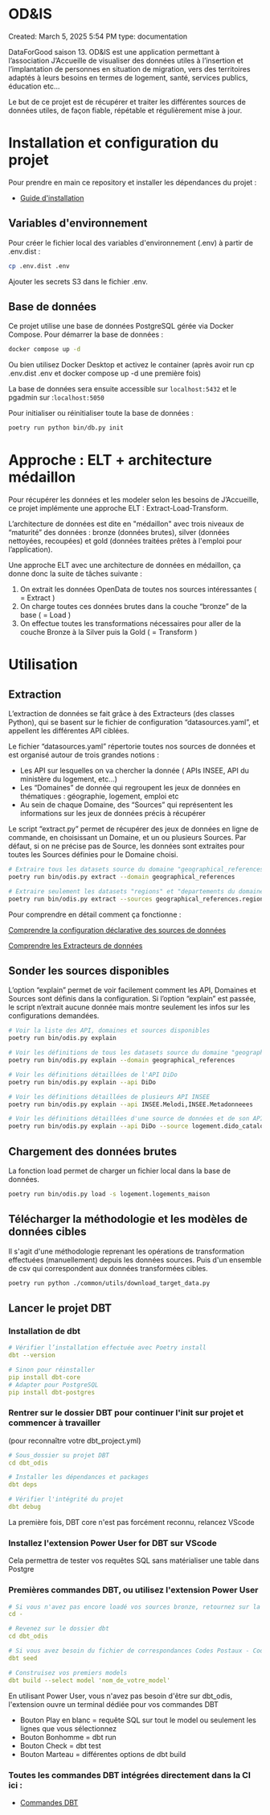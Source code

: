 # OD&IS

Created: March 5, 2025 5:54 PM
type: documentation

DataForGood saison 13. OD&IS est une application permettant à l’association J’Accueille de visualiser des données utiles à l’insertion et l’implantation de personnes en situation de migration, vers des territoires adaptés à leurs besoins en termes de logement, santé, services publics, éducation etc…

Le but de ce projet est de récupérer et traiter les différentes sources de données utiles, de façon fiable, répétable et régulièrement mise à jour.

# Installation et configuration du projet

Pour prendre en main ce repository et installer les dépendances du projet :
- [Guide d'installation](./INSTALL.md)

## Variables d'environnement

Pour créer le fichier local des variables d'environnement (.env) à partir de .env.dist :

```bash
cp .env.dist .env
```

Ajouter les secrets S3 dans le fichier .env.

## Base de données

Ce projet utilise une base de données PostgreSQL gérée via Docker Compose. 
Pour démarrer la base de données :

```bash
docker compose up -d
```
Ou bien utilisez Docker Desktop et activez le container (après avoir run cp .env.dist .env et docker compose up -d une première fois)

La base de données sera ensuite accessible sur `localhost:5432` et le pgadmin sur :`localhost:5050` 

Pour initialiser ou réinitialiser toute la base de données :

```bash
poetry run python bin/db.py init
```

# Approche : ELT + architecture médaillon

Pour récupérer les données et les modeler selon les besoins de J’Accueille, ce projet implémente une approche ELT : Extract-Load-Transform.

L’architecture de données est dite en "médaillon" avec trois niveaux de “maturité” des données : bronze (données brutes), silver (données nettoyées, recoupées) et gold (données traitées prêtes à l'emploi pour l’application). 

Une approche ELT avec une architecture de données en médaillon, ça donne donc la suite de tâches suivante :

1. On extrait les données OpenData de toutes nos sources intéressantes ( = Extract )
2. On charge toutes ces données brutes dans la couche “bronze” de la base ( = Load )
3. On effectue toutes les transformations nécessaires pour aller de la couche Bronze à la Silver puis la Gold ( = Transform )

# Utilisation

## Extraction

L’extraction de données se fait grâce à des Extracteurs (des classes Python), qui se basent sur le fichier de configuration “datasources.yaml”, et appellent les différentes API ciblées.

Le fichier “datasources.yaml” répertorie toutes nos sources de données et est organisé autour de trois grandes notions :

- Les API sur lesquelles on va chercher la donnée ( APIs INSEE, API du ministère du logement, etc…)
- Les “Domaines” de donnée qui regroupent les jeux de données en thématiques : géographie, logement, emploi etc
- Au sein de chaque Domaine, des “Sources” qui représentent les informations sur les jeux de données précis à récupérer

Le script “extract.py” permet de récupérer des jeux de données en ligne de commande, en choisissant un Domaine, et un ou plusieurs Sources. Par défaut, si on ne précise pas de Source, les données sont extraites pour toutes les Sources définies pour le Domaine choisi.

```bash
# Extraire tous les datasets source du domaine "geographical_references"
poetry run bin/odis.py extract --domain geographical_references

# Extraire seulement les datasets "regions" et "departements du domaine "geographical_references"
poetry run bin/odis.py extract --sources geographical_references.regions, geographical_references.departements
```

Pour comprendre en détail comment ça fonctionne : 

[Comprendre la configuration déclarative des sources de données](./docs/configurations.md)

[Comprendre les Extracteurs de données](./docs/extract.md)

## Sonder les sources disponibles

L’option “explain” permet de voir facilement comment les API, Domaines et Sources sont définis dans la configuration. Si l’option “explain” est passée, le script n’extrait aucune donnée mais montre seulement les infos sur les configurations demandées.

```bash
# Voir la liste des API, domaines et sources disponibles
poetry run bin/odis.py explain

# Voir les définitions de tous les datasets source du domaine "geographical_references"
poetry run bin/odis.py explain --domain geographical_references 

# Voir les définitions détaillées de l'API DiDo
poetry run bin/odis.py explain --api DiDo

# Voir les définitions détaillées de plusieurs API INSEE
poetry run bin/odis.py explain --api INSEE.Melodi,INSEE.Metadonneees

# Voir les définitions détaillées d'une source de données et de son API
poetry run bin/odis.py explain --api DiDo --source logement.dido_catalogue 
```

## Chargement des données brutes

La fonction load permet de charger un fichier local dans la base de données.

```bash
poetry run bin/odis.py load -s logement.logements_maison
```

## Télécharger la méthodologie et les modèles de données cibles

Il s'agit d'une méthodologie reprenant les opérations de transformation effectuées (manuellement) depuis les données sources. Puis d'un ensemble de csv qui correspondent aux données transformées cibles.

```bash
poetry run python ./common/utils/download_target_data.py

```

## Lancer le projet DBT

### Installation de dbt

```yaml
# Vérifier l’installation effectuée avec Poetry install
dbt --version

# Sinon pour réinstaller
pip install dbt-core
# Adapter pour PostgreSQL
pip install dbt-postgres
```

### Rentrer sur le dossier DBT pour continuer l'init sur projet et commencer à travailler
(pour reconnaître votre dbt_project.yml)

```yaml
# Sous_dossier su projet DBT
cd dbt_odis

# Installer les dépendances et packages
dbt deps

# Vérifier l'intégrité du projet
dbt debug
```

La première fois, DBT core n'est pas forcément reconnu, relancez VScode

### Installez l'extension Power User for DBT sur VScode

Cela permettra de tester vos requêtes SQL sans matérialiser une table dans Postgre

### Premières commandes DBT, ou utilisez l'extension Power User
```yaml
# Si vous n'avez pas encore loadé vos sources bronze, retournez sur la racine du projet
cd -

# Revenez sur le dossier dbt
cd dbt_odis

# Si vous avez besoin du fichier de correspondances Codes Postaux - Codes INSEE
dbt seed

# Construisez vos premiers models
dbt build --select model 'nom_de_votre_model'

```

En utilisant Power User, vous n'avez pas besoin d'être sur dbt_odis, l'extension ouvre un terminal dédiée pour vos commandes DBT
- Bouton Play en blanc = requête SQL sur tout le model ou seulement les lignes que vous sélectionnez
- Bouton Bonhomme = dbt run
- Bouton Check = dbt test
- Bouton Marteau = différentes options de dbt build

### Toutes les commandes DBT intégrées directement dans la CI ici : 

- [Commandes DBT](./docs/DBT.md)